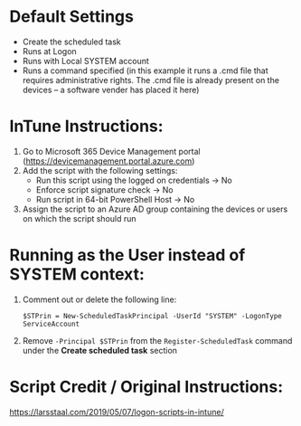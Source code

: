 # Default Settings
- Create the scheduled task
- Runs at Logon
- Runs with Local SYSTEM account
- Runs a command specified (in this example it runs a .cmd file that requires administrative rights. The .cmd file is already present on the devices – a software vender has placed it here) 

# InTune Instructions:
1. Go to Microsoft 365 Device Management portal (https://devicemanagement.portal.azure.com)
2. Add the script with the following settings:
   - Run this script using the logged on credentials -> No
   - Enforce script signature check -> No
   - Run script in 64-bit PowerShell Host -> No
3. Assign the script to an Azure AD group containing the devices or users on which the script should run

# Running as the User instead of SYSTEM context:
1. Comment out or delete the following line:
   ```
   $STPrin = New-ScheduledTaskPrincipal -UserId "SYSTEM" -LogonType ServiceAccount
   ```
2. Remove `-Principal $STPrin` from the `Register-ScheduledTask` command under the **Create scheduled task** section

# Script Credit / Original Instructions:
https://larsstaal.com/2019/05/07/logon-scripts-in-intune/
